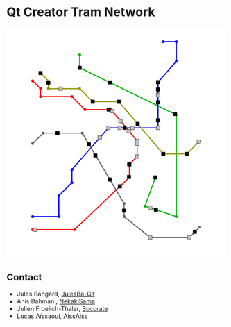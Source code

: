 # Qt Creator Tram Network

<p align="center">
  <img src="rddoc/image.png" >
</p>


## Contact 

* Jules Bangard, [JulesBa-Git](https://github.com/JulesBa-Git) 
* Anis Bahmani, [NekakiSama](https://github.com/NekakiSama) 
* Julien Froelich-Thaler, [Soccrate](https://github.com/Soccrate)
* Lucas Aïssaoui, [AissAiss](https://github.com/AissAiss)
